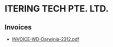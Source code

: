 # ITERING TECH PTE. LTD.

## Invoices

- [INVOICE-WD-Darwinia-2312.pdf](https://drive.google.com/file/d/1XmGJFkkC9ztej4UxGV5-rJzbVbwIJSdx/view?usp=sharing)
